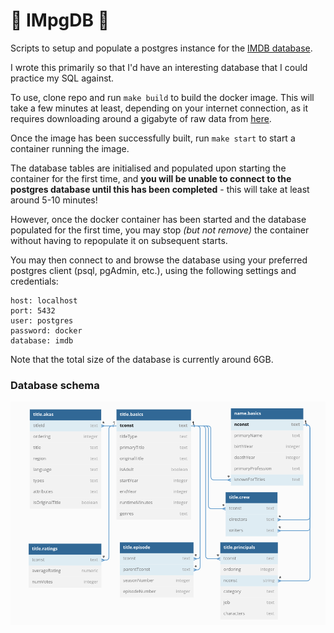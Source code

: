 # 🎥 IMpgDB 💽

Scripts to setup and populate a postgres instance for the [IMDB database](https://www.imdb.com/interfaces/).

I wrote this primarily so that I'd have an interesting database that I could practice my SQL against.

To use, clone repo and run `make build` to build the docker image. This will take a few minutes at least, depending on your internet connection, as it requires downloading around a gigabyte of raw data from [here](https://datasets.imdbws.com/).

Once the image has been successfully built, run `make start` to start a container running the image.

The database tables are initialised and populated upon starting the container for the first time, and **you will be unable to connect to the postgres database until this has been completed** - this will take at least around 5-10 minutes! 

However, once the docker container has been started and the database populated for the first time, you may stop *(but not remove)* the container without having to repopulate it on subsequent starts.  

You may then connect to and browse the database using your preferred postgres client (psql, pgAdmin, etc.), using the following settings and credentials:
```
host: localhost
port: 5432
user: postgres
password: docker
database: imdb
```

Note that the total size of the database is currently around 6GB.

### Database schema
![impgdb schema](resources/impgdb_schema.png)
